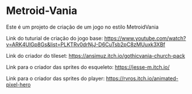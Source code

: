 # Metroid-Vania
Este é um projeto de criação de um jogo no estilo MetroidVania

Link do tuturial de criação do jogo base:
https://www.youtube.com/watch?v=ARK4UlGp8Gs&list=PLKTRv0drNjJ-D6CuTsb2pC8zMUuxk3XBf

Link do criador do tileset:
https://ansimuz.itch.io/gothicvania-church-pack

Link para o criador das sprites do esqueleto:
https://jesse-m.itch.io/

Link para o criador das sprites do player:
https://rvros.itch.io/animated-pixel-hero
